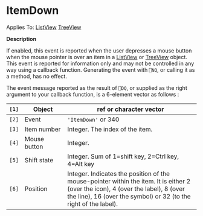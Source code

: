 




<h1 class="heading"><span class="name">ItemDown</span></h1>

Applies To: [ListView](./listview.md) [TreeView](./treeview.md)


**Description**


If enabled, this event is reported when the user depresses a mouse button when the mouse pointer is over an item in a [ListView](./listview.md) or [TreeView](./treeview.md) object. This event is reported for information only and may not be controlled in any way using a callback function. Generating the event with `⎕NQ`, or calling it as a method, has no effect.


The event message reported as the result of `⎕DQ`, or supplied as the right argument to your callback function, is a 6-element vector as follows :


| `[1]` | Object | ref or character vector |
| --- | --- | ---  |
| `[2]` | Event | `'ItemDown'` or 340 |
| `[3]` | Item number | Integer. The index of the item. |
| `[4]` | Mouse button | Integer. |
| `[5]` | Shift state | Integer. Sum of 1=shift key, 2=Ctrl key, 4=Alt key |
| `[6]` | Position | Integer. Indicates the position of the mouse-pointer within the item. It is either 2 (over the icon), 4 (over the label), 8 (over the line), 16 (over the symbol) or 32 (to the right of the label). |



